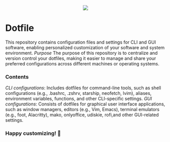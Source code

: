 <div align="center" width="100%"> <img src="./src/Images/Dotfiles.png.png"> </div>
 
# Dotfile 
This repository contains configuration files and settings for CLI and GUI software, enabling personalized customization of your software and system environment.
*Purpose* The purpose of this repository is to centralize and version control your dotfiles, making it easier to manage and share your preferred configurations across different machines or operating systems.

### Contents
*CLI configurations*: Includes dotfiles for command-line tools, such as shell configurations (e.g., .bashrc, .zshrv, starship, neofetch, lvim), aliases, environment variables, functions, and other CLI-specific settings.
*GUI configurations*: Consists of dotfiles for graphical user interface applications, such as window managers, editors (e.g., Vim, Emacs), terminal emulators (e.g., foot, Alacritty), mako, onlyoffice, udiskie, rofi,and other GUI-related settings.

### Happy customizing! 🎉
